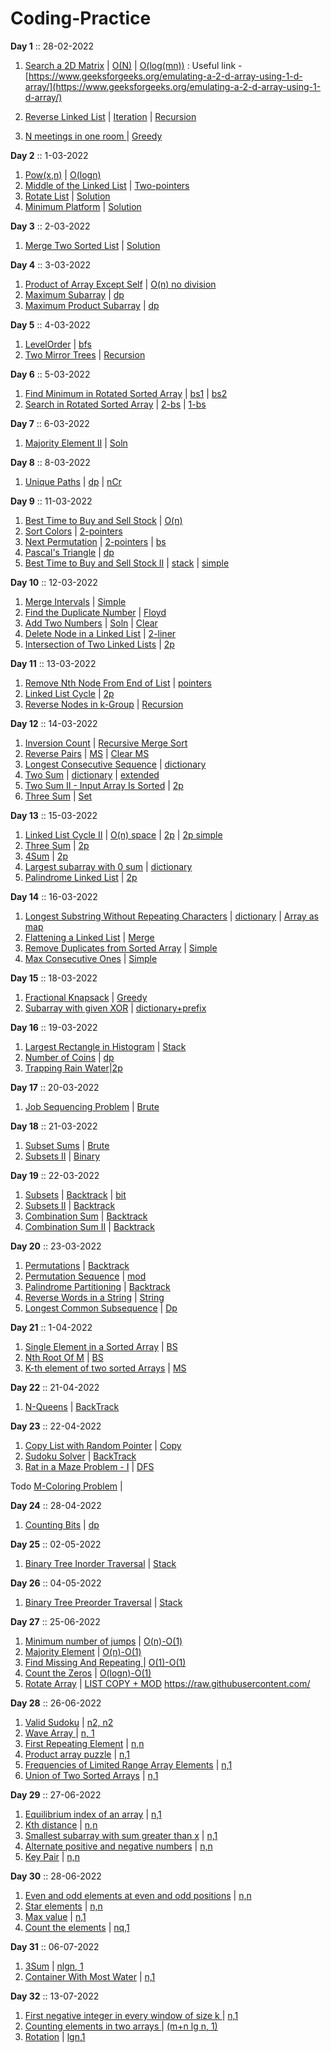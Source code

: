 # Coding-Practice

**Day 1** :: 28-02-2022
1. [Search a 2D Matrix](https://leetcode.com/problems/search-a-2d-matrix/) | [O(N)](https://raw.githubusercontent.com/xambert/Coding-Practice/main/Codes/searchMatrix_1.py3) | [O(log(mn))](https://raw.githubusercontent.com/xambert/Coding-Practice/main/Codes/searchmatrix_2.py3) : Useful link - [https://www.geeksforgeeks.org/emulating-a-2-d-array-using-1-d-array/](https://www.geeksforgeeks.org/emulating-a-2-d-array-using-1-d-array/)

2. [Reverse Linked List](https://leetcode.com/problems/reverse-linked-list/) | [Iteration](https://raw.githubusercontent.com/xambert/Coding-Practice/main/Codes/reverseList_1.py3) | [Recursion](https://raw.githubusercontent.com/xambert/Coding-Practice/main/Codes/reverseList_2.py3)
3. [N meetings in one room ](https://practice.geeksforgeeks.org/problems/n-meetings-in-one-room-1587115620/1#) | [Greedy](https://github.com/xambert/Coding-Practice/main/Codes/maximumMeetings.py3)

**Day 2** :: 1-03-2022

1. [Pow(x,n)](https://leetcode.com/problems/powx-n/) | [O(logn)](https://raw.githubusercontent.com/xambert/Coding-Practice/main/Codes/mypow.py3)
2. [Middle of the Linked List](https://leetcode.com/problems/middle-of-the-linked-list/) | [Two-pointers](https://raw.githubusercontent.com/xambert/Coding-Practice/main/Codes/middleNode.py3)
3. [Rotate List](https://leetcode.com/problems/rotate-list/) | [Solution](https://raw.githubusercontent.com/xambert/Coding-Practice/main/Codes/rotateRight.py3)
4. [Minimum Platform](https://practice.geeksforgeeks.org/problems/minimum-platforms-1587115620/1#) | [Solution](https://raw.githubusercontent.com/xambert/Coding-Practice/main/Codes/minimumPlatform.py3)

**Day 3** :: 2-03-2022

1. [Merge Two Sorted List](https://leetcode.com/problems/merge-two-sorted-lists/) | [Solution](https://raw.githubusercontent.com/xambert/Coding-Practice/main/Codes/mergeTwoList.py3)

**Day 4** :: 3-03-2022

1. [Product of Array Except Self](https://leetcode.com/problems/product-of-array-except-self/) | [O(n) no division](https://raw.githubusercontent.com/xambert/Coding-Practice/main/Codes/productExceptSelf.py3)
2. [ Maximum Subarray](https://leetcode.com/problems/maximum-subarray/) | [dp](https://raw.githubusercontent.com/xambert/Coding-Practice/main/Codes/maxSubArray.py3)
3. [Maximum Product Subarray](https://leetcode.com/problems/maximum-product-subarray/) | [dp](https://raw.githubusercontent.com/xambert/Coding-Practice/main/Codes/maxProduct.py3)

**Day 5** :: 4-03-2022

1. [LevelOrder](https://practice.geeksforgeeks.org/problems/level-order-traversal/1/#) | [bfs](https://raw.githubusercontent.com/xambert/Coding-Practice/main/Codes/levelOrder.py3)
2. [Two Mirror Trees](https://practice.geeksforgeeks.org/problems/two-mirror-trees/1/#) | [Recursion](https://raw.githubusercontent.com/xambert/Coding-Practice/main/Codes/areMirror.py3)

**Day 6** :: 5-03-2022

1. [Find Minimum in Rotated Sorted Array](https://leetcode.com/problems/find-minimum-in-rotated-sorted-array/) | [bs1](https://github.com/xambert/Coding-Practice/blob/main/Codes/findMin_1.py3) | [bs2](https://raw.githubusercontent.com/xambert/Coding-Practice/main/Codes/find_min_2.py3)
2. [Search in Rotated Sorted Array](https://leetcode.com/problems/search-in-rotated-sorted-array/) | [2-bs](https://raw.githubusercontent.com/xambert/Coding-Practice/main/Codes/searchrotated.py3) | [1-bs](https://raw.githubusercontent.com/xambert/Coding-Practice/main/Codes/searchrotatedmod_py3)

**Day 7** :: 6-03-2022

1. [Majority Element II](https://leetcode.com/problems/majority-element-ii/) | [Soln](https://raw.githubusercontent.com/xambert/Coding-Practice/main/Codes/majorityn3.py3)

**Day 8** :: 8-03-2022

1. [Unique Paths](https://leetcode.com/problems/unique-paths/) | [dp](https://raw.githubusercontent.com/xambert/Coding-Practice/main/Codes/uniquePaths.py3) | [nCr](https://raw.githubusercontent.com/xambert/Coding-Practice/main/Codes/uniquePaths1.py3)

**Day 9** :: 11-03-2022

1. [Best Time to Buy and Sell Stock](https://leetcode.com/problems/best-time-to-buy-and-sell-stock/) | [O(n)](https://raw.githubusercontent.com/xambert/Coding-Practice/main/Codes/maxProfit.py3)
2. [Sort Colors](https://leetcode.com/problems/sort-colors/) | [2-pointers](https://raw.githubusercontent.com/xambert/Coding-Practice/main/Codes/sortColors.py3)
3. [Next Permutation](https://leetcode.com/problems/next-permutation/) | [2-pointers](https://raw.githubusercontent.com/xambert/Coding-Practice/main/Codes/nextPermutation.py3) | [bs](https://github.com/xambert/Coding-Practice/blob/main/Codes/nextPermutationbs.py3)
4. [Pascal's Triangle](https://leetcode.com/problems/pascals-triangle/) | [dp](https://raw.githubusercontent.com/xambert/Coding-Practice/main/Codes/Pascal_1.py3)
5. [Best Time to Buy and Sell Stock II](https://leetcode.com/problems/best-time-to-buy-and-sell-stock-ii/) | [stack](https://raw.githubusercontent.com/xambert/Coding-Practice/main/Codes/maxProfit2.py3) | [simple](https://raw.githubusercontent.com/xambert/Coding-Practice/main/Codes/maxProfit2i.py3) 

**Day 10** :: 12-03-2022

1. [Merge Intervals](https://leetcode.com/problems/merge-intervals/) | [Simple](https://raw.githubusercontent.com/xambert/Coding-Practice/main/Codes/mergeintervals.py3)
2. [Find the Duplicate Number](https://leetcode.com/problems/find-the-duplicate-number/) | [Floyd](https://raw.githubusercontent.com/xambert/Coding-Practice/main/Codes/findDuplicate.py3)
3. [Add Two Numbers](https://leetcode.com/problems/add-two-numbers/) | [Soln](https://raw.githubusercontent.com/xambert/Coding-Practice/main/Codes/addTwoNumbers.py3) | [Clear](https://raw.githubusercontent.com/xambert/Coding-Practice/main/Codes/addTwonumbers1.py3)
4. [Delete Node in a Linked List](https://leetcode.com/problems/delete-node-in-a-linked-list/description/) | [2-liner](https://raw.githubusercontent.com/xambert/Coding-Practice/main/Codes/deleteNode.py3)
5. [Intersection of Two Linked Lists](https://leetcode.com/problems/intersection-of-two-linked-lists/description/) | [2p](https://raw.githubusercontent.com/xambert/Coding-Practice/main/Codes/getIntersectionNode.py3) 

**Day 11** :: 13-03-2022

1. [Remove Nth Node From End of List](https://raw.githubusercontent.com/xambert/Coding-Practice/main/Codes/removeNthfromend.py3) | [pointers](https://raw.githubusercontent.com/xambert/Coding-Practice/main/Codes/removeNthfromend.py3)
2. [Linked List Cycle](https://leetcode.com/problems/linked-list-cycle/description/) | [2p](https://raw.githubusercontent.com/xambert/Coding-Practice/main/Codes/hascyclell.py3)
3. [Reverse Nodes in k-Group](https://leetcode.com/problems/reverse-nodes-in-k-group/description/) | [Recursion](https://raw.githubusercontent.com/xambert/Coding-Practice/main/Codes/reverseKgroup.py3)

**Day 12** :: 14-03-2022

1. [Inversion Count](https://www.codingninjas.com/codestudio/problems/615?topList=striver-sde-sheet-problems&utm_source=striver&utm_medium=website&leftPanelTab=0) | [Recursive Merge Sort](https://raw.githubusercontent.com/xambert/Coding-Practice/main/Codes/Inversioncount1.py3)
2. [Reverse Pairs](https://leetcode.com/problems/reverse-pairs/description/) | [MS](https://raw.githubusercontent.com/xambert/Coding-Practice/main/Codes/reversePairs1.py3) | [Clear MS](https://raw.githubusercontent.com/xambert/Coding-Practice/main/Codes/reversePairs2.py3)
3. [Longest Consecutive Sequence](https://leetcode.com/problems/longest-consecutive-sequence/description/) | [dictionary](https://raw.githubusercontent.com/xambert/Coding-Practice/main/Codes/longestConsecutive.py3)
4. [Two Sum](https://leetcode.com/problems/two-sum/description/) | [dictionary](https://raw.githubusercontent.com/xambert/Coding-Practice/main/Codes/twoSum.py3) | [extended](https://raw.githubusercontent.com/xambert/Coding-Practice/main/Codes/twosum1.py3)
5. [Two Sum II - Input Array Is Sorted](https://leetcode.com/problems/two-sum-ii-input-array-is-sorted/description/) | [2p](https://raw.githubusercontent.com/xambert/Coding-Practice/main/Codes/twosumii.py3)
6. [Three Sum](https://leetcode.com/problems/3sum/description/) | [Set](https://raw.githubusercontent.com/xambert/Coding-Practice/main/Codes/threeSum.py3) 

**Day 13** :: 15-03-2022

1. [Linked List Cycle II](https://leetcode.com/problems/linked-list-cycle-ii/description/) | [O(n) space](https://raw.githubusercontent.com/xambert/Coding-Practice/main/Codes/detectCycle1.py3) | [2p](https://raw.githubusercontent.com/xambert/Coding-Practice/main/Codes/detectcycle2.py3) | [2p simple](https://raw.githubusercontent.com/xambert/Coding-Practice/main/Codes/detectCycle3.py3)
2. [Three Sum](https://leetcode.com/problems/3sum/description/) | [2p](https://raw.githubusercontent.com/xambert/Coding-Practice/main/Codes/threesum2.py3)
3. [4Sum](https://leetcode.com/problems/4sum/description/) | [2p](https://raw.githubusercontent.com/xambert/Coding-Practice/main/Codes/fourSum.py3)
4. [Largest subarray with 0 sum](https://practice.geeksforgeeks.org/problems/largest-subarray-with-0-sum/1#) | [dictionary](https://raw.githubusercontent.com/xambert/Coding-Practice/main/Codes/maxLen.py3)
5. [Palindrome Linked List](https://leetcode.com/problems/palindrome-linked-list/description/) | [2p](https://raw.githubusercontent.com/xambert/Coding-Practice/main/Codes/isPalindrome.py3)

**Day 14** :: 16-03-2022

1. [Longest Substring Without Repeating Characters](https://leetcode.com/problems/longest-substring-without-repeating-characters/) | [dictionary](https://github.com/xambert/Coding-Practice/blob/main/Codes/lengthOfLongestSubstring.py3) | [Array as map](https://raw.githubusercontent.com/xambert/Coding-Practice/main/Codes/lengthOfLongestSubstring1.py3)
2. [Flattening a Linked List](https://practice.geeksforgeeks.org/problems/flattening-a-linked-list/1#) | [Merge](https://raw.githubusercontent.com/xambert/Coding-Practice/main/Codes/flatten.py3)
3. [Remove Duplicates from Sorted Array](https://leetcode.com/problems/remove-duplicates-from-sorted-array/) | [Simple](https://raw.githubusercontent.com/xambert/Coding-Practice/main/Codes/removeDuplicates.py3)
4. [Max Consecutive Ones](https://leetcode.com/problems/max-consecutive-ones/) | [Simple](https://raw.githubusercontent.com/xambert/Coding-Practice/main/Codes/findMaxConsecutiveOnes.py3)

**Day 15** :: 18-03-2022

1. [Fractional Knapsack](https://practice.geeksforgeeks.org/problems/fractional-knapsack-1587115620/1#) | [Greedy](https://raw.githubusercontent.com/xambert/Coding-Practice/main/Codes/fractionalknapsack.py3)
2. [Subarray with given XOR](https://www.interviewbit.com/problems/subarray-with-given-xor/) | [dictionary+prefix](https://raw.githubusercontent.com/xambert/Coding-Practice/main/Codes/subarrayxork.py3)

**Day 16** :: 19-03-2022

1. [Largest Rectangle in Histogram](https://leetcode.com/problems/largest-rectangle-in-histogram/) | [Stack](https://raw.githubusercontent.com/xambert/Coding-Practice/main/Codes/largestRectangleArea.py3)
2. [Number of Coins](https://practice.geeksforgeeks.org/problems/number-of-coins1824/1/) | [dp](https://raw.githubusercontent.com/xambert/Coding-Practice/main/Codes/minCoins.py3)
3. [Trapping Rain Water](https://leetcode.com/problems/trapping-rain-water/description/)|[2p](https://raw.githubusercontent.com/xambert/Coding-Practice/main/Codes/trap.py3)

**Day 17** :: 20-03-2022

1. [Job Sequencing Problem](https://practice.geeksforgeeks.org/problems/job-sequencing-problem-1587115620/1#) | [Brute](https://raw.githubusercontent.com/xambert/Coding-Practice/main/Codes/JobScheduling.py3)

**Day 18** :: 21-03-2022

1. [Subset Sums](https://practice.geeksforgeeks.org/problems/subset-sums2234/1#) | [Brute](https://raw.githubusercontent.com/xambert/Coding-Practice/main/Codes/subsetSums.py3)
2. [Subsets II](https://leetcode.com/problems/subsets-ii/) | [Binary](https://raw.githubusercontent.com/xambert/Coding-Practice/main/Codes/subsetsWithDup.py3)

**Day 19** :: 22-03-2022

1. [Subsets](https://leetcode.com/problems/subsets/) | [Backtrack](https://raw.githubusercontent.com/xambert/Coding-Practice/main/Codes/subsets1.py3) | [bit](https://raw.githubusercontent.com/xambert/Coding-Practice/main/Codes/subsets2.py3)
2. [Subsets II](https://leetcode.com/problems/subsets-ii/) | [Backtrack](https://raw.githubusercontent.com/xambert/Coding-Practice/main/Codes/subsetsWithDup1.py3)
3. [Combination Sum](https://leetcode.com/problems/combination-sum/) | [Backtrack](https://raw.githubusercontent.com/xambert/Coding-Practice/main/Codes/combinationSum.py3)
4. [Combination Sum II](https://leetcode.com/problems/combination-sum-ii/) | [Backtrack](https://raw.githubusercontent.com/xambert/Coding-Practice/main/Codes/combinationSum2.py3)

**Day 20** :: 23-03-2022

1. [Permutations](https://leetcode.com/problems/permutations/) | [Backtrack](https://raw.githubusercontent.com/xambert/Coding-Practice/main/Codes/permute.py3)
2. [Permutation Sequence](https://leetcode.com/problems/permutation-sequence/) | [mod](https://raw.githubusercontent.com/xambert/Coding-Practice/main/Codes/getPermutation.py3) 
3. [Palindrome Partitioning](https://leetcode.com/problems/palindrome-partitioning/) | [Backtrack](https://raw.githubusercontent.com/xambert/Coding-Practice/main/Codes/partition.py3)
4. [Reverse Words in a String](https://leetcode.com/problems/reverse-words-in-a-string/) | [String](https://raw.githubusercontent.com/xambert/Coding-Practice/main/Codes/reverseWords.py3)
5. [Longest Common Subsequence](https://leetcode.com/problems/longest-common-subsequence/) | [Dp](https://raw.githubusercontent.com/xambert/Coding-Practice/main/Codes/longestCommonSubsequence.py3)

**Day 21** :: 1-04-2022

1. [Single Element in a Sorted Array](https://leetcode.com/problems/single-element-in-a-sorted-array/) | [BS](https://raw.githubusercontent.com/xambert/Coding-Practice/main/Codes/singleNonDuplicate.py3)
2. [Nth Root Of M](https://www.codingninjas.com/codestudio/problems/1062679?topList=striver-sde-sheet-problems&utm_source=striver&utm_medium=website) | [BS](https://raw.githubusercontent.com/xambert/Coding-Practice/main/Codes/findNthRootOfM.py3)
3. [K-th element of two sorted Arrays](https://practice.geeksforgeeks.org/problems/k-th-element-of-two-sorted-array1317/1) | [MS](https://raw.githubusercontent.com/xambert/Coding-Practice/main/Codes/kthElement.py3)

**Day 22** :: 21-04-2022

1. [N-Queens](https://leetcode.com/problems/n-queens/) | [BackTrack](https://raw.githubusercontent.com/xambert/Coding-Practice/main/Codes/solveNQueens.py3)

**Day 23** :: 22-04-2022

1. [Copy List with Random Pointer](https://leetcode.com/problems/copy-list-with-random-pointer/) | [Copy](https://raw.githubusercontent.com/xambert/Coding-Practice/main/Codes/copyRandomList.py3)
2. [Sudoku Solver](https://leetcode.com/problems/sudoku-solver/) | [BackTrack](https://raw.githubusercontent.com/xambert/Coding-Practice/main/Codes/solveSudoku.py3)
3. [Rat in a Maze Problem - I](https://practice.geeksforgeeks.org/problems/rat-in-a-maze-problem/1#) | [DFS](https://raw.githubusercontent.com/xambert/Coding-Practice/main/Codes/findPath.py3)

Todo [M-Coloring Problem](https://practice.geeksforgeeks.org/problems/m-coloring-problem-1587115620/1) | []()

**Day 24** :: 28-04-2022

1. [Counting Bits](https://leetcode.com/problems/counting-bits/) | [dp](https://raw.githubusercontent.com/xambert/Coding-Practice/main/Codes/countBits.py3)

**Day 25** :: 02-05-2022

1. [ Binary Tree Inorder Traversal](https://leetcode.com/problems/binary-tree-inorder-traversal/) | [Stack](https://raw.githubusercontent.com/xambert/Coding-Practice/main/Codes/inorderTraversal.py3)

**Day 26** :: 04-05-2022

1. [Binary Tree Preorder Traversal](https://leetcode.com/problems/binary-tree-preorder-traversal/) | [Stack](https://raw.githubusercontent.com/xambert/Coding-Practice/main/Codes/preorderTraversal.py3)

**Day 27** :: 25-06-2022

1. [Minimum number of jumps](https://practice.geeksforgeeks.org/problems/minimum-number-of-jumps-1587115620/1/?page=1&status[]=unsolved&company[]=Amazon&category[]=Arrays&sortBy=submissions#) | [O(n)-O(1)](https://raw.githubusercontent.com/xambert/Coding-Practice/main/Codes/minJumps.py3)
2. [Majority Element](https://practice.geeksforgeeks.org/problems/majority-element-1587115620/1/?page=1&status[]=unsolved&company[]=Amazon&category[]=Arrays&sortBy=submissions) | [O(n)-O(1)](https://raw.githubusercontent.com/xambert/Coding-Practice/main/Codes/majorityElement_1.py3)
3. [Find Missing And Repeating ](https://practice.geeksforgeeks.org/problems/find-missing-and-repeating2512/1/?page=1&status[]=unsolved&company[]=Amazon&category[]=Arrays&sortBy=submissions) | [O(1)-O(1)](https://raw.githubusercontent.com/xambert/Coding-Practice/main/Codes/findTwoElement.py3)
4. [Count the Zeros](https://practice.geeksforgeeks.org/problems/count-the-zeros2550/1/?page=1&difficulty[]=0&status[]=unsolved&company[]=Amazon&category[]=Arrays&sortBy=submissions#) | [O(logn)-O(1)](https://raw.githubusercontent.com/xambert/Coding-Practice/main/Codes/countZeroes.py3)
5. [Rotate Array](https://practice.geeksforgeeks.org/problems/rotate-array-by-n-elements-1587115621/1/?page=1&difficulty[]=0&status[]=unsolved&company[]=Amazon&category[]=Arrays&sortBy=submissions#) | [LIST COPY + MOD](https://raw.githubusercontent.com/xambert/Coding-Practice/main/Codes/rotateArr.py3)
https://raw.githubusercontent.com/

**Day 28** :: 26-06-2022

1. [Valid Sudoku](https://leetcode.com/problems/valid-sudoku/) | [n2, n2](https://raw.githubusercontent.com/xambert/Coding-Practice/main/Codes/isValidSudoku_brute.py3)
2. [Wave Array ](https://practice.geeksforgeeks.org/problems/wave-array-1587115621/1/?page=1&difficulty[]=0&status[]=unsolved&company[]=Amazon&category[]=Arrays&sortBy=submissions) | [n, 1](https://raw.githubusercontent.com/xambert/Coding-Practice/main/Codes/convertToWave.py3)
3. [First Repeating Element](https://practice.geeksforgeeks.org/problems/first-repeating-element4018/1/?page=1&difficulty[]=0&status[]=unsolved&company[]=Amazon&category[]=Arrays&sortBy=submissions#) | [n,n](https://raw.githubusercontent.com/xambert/Coding-Practice/main/Codes/firstRepeated.py3)
4. [Product array puzzle](https://practice.geeksforgeeks.org/problems/product-array-puzzle4525/1/?page=1&difficulty[]=0&status[]=unsolved&company[]=Amazon&category[]=Arrays&sortBy=submissions#) | [n,1](https://raw.githubusercontent.com/xambert/Coding-Practice/main/Codes/productExceptSelf_1.py3)
5. [Frequencies of Limited Range Array Elements](https://practice.geeksforgeeks.org/problems/frequency-of-array-elements-1587115620/1/?page=1&difficulty[]=0&status[]=unsolved&company[]=Amazon&category[]=Arrays&sortBy=submissions#) | [n,1](https://raw.githubusercontent.com/xambert/Coding-Practice/main/Codes/frequencyCount.py3)
6. [Union of Two Sorted Arrays](https://practice.geeksforgeeks.org/problems/union-of-two-sorted-arrays-1587115621/1/?page=1&difficulty[]=0&status[]=unsolved&company[]=Amazon&category[]=Arrays&sortBy=submissions#) | [n,1](https://raw.githubusercontent.com/xambert/Coding-Practice/main/Codes/mergeArrays.py3)

**Day 29** :: 27-06-2022

1. [Equilibrium index of an array](https://practice.geeksforgeeks.org/problems/equilibrium-index-of-an-array/1/?page=2&difficulty[]=0&status[]=unsolved&company[]=Amazon&category[]=Arrays&sortBy=submissions#) | [n,1](https://raw.githubusercontent.com/xambert/Coding-Practice/main/Codes/findEquilibrium.py3)
2. [Kth distance](https://practice.geeksforgeeks.org/problems/kth-distance3757/1/?page=3&difficulty[]=0&status[]=unsolved&company[]=Amazon&category[]=Arrays&sortBy=submissions#) | [n,n](https://raw.githubusercontent.com/xambert/Coding-Practice/main/Codes/checkDuplicatesWithinK.py3)
3. [Smallest subarray with sum greater than x](https://practice.geeksforgeeks.org/problems/smallest-subarray-with-sum-greater-than-x5651/1/?page=1&difficulty[]=0&status[]=unsolved&company[]=Amazon&category[]=Arrays&sortBy=submissions#) | [n,1](https://raw.githubusercontent.com/xambert/Coding-Practice/main/Codes/smallestSubWithSum.py3)
4. [Alternate positive and negative numbers](https://practice.geeksforgeeks.org/problems/array-of-alternate-ve-and-ve-nos1401/1/?page=1&difficulty[]=0&status[]=unsolved&company[]=Amazon&category[]=Arrays&sortBy=submissions) | [n,n](https://raw.githubusercontent.com/xambert/Coding-Practice/main/Codes/rearrange.py3)
5. [Key Pair](https://practice.geeksforgeeks.org/problems/key-pair5616/1/?page=1&difficulty[]=0&status[]=unsolved&company[]=Amazon&category[]=Arrays&sortBy=submissions) | [n,n](https://raw.githubusercontent.com/xambert/Coding-Practice/main/Codes/hasArrayTwoCandidates.py3)

**Day 30** :: 28-06-2022

1. [Even and odd elements at even and odd positions](https://practice.geeksforgeeks.org/problems/even-and-odd-elements-at-even-and-odd-positions1342/1/?page=3&difficulty[]=0&status[]=unsolved&company[]=Amazon&category[]=Arrays&sortBy=submissions#) | [n,n](https://raw.githubusercontent.com/xambert/Coding-Practice/main/Codes/arrangeOddAndEven.py3)
2. [Star elements](https://practice.geeksforgeeks.org/problems/start-elements3447/1/?page=3&difficulty[]=0&status[]=unsolved&company[]=Amazon&category[]=Arrays&sortBy=submissions#) | [n,n](https://raw.githubusercontent.com/xambert/Coding-Practice/main/Codes/getStarAndSuperStar.py3)
3. [Max value](https://practice.geeksforgeeks.org/problems/max-value1205/1/?page=2&difficulty[]=0&status[]=unsolved&company[]=Amazon&category[]=Arrays&sortBy=submissions#) | [n,1](https://raw.githubusercontent.com/xambert/Coding-Practice/main/Codes/maxVal.py3)
4. [Count the elements](https://practice.geeksforgeeks.org/problems/count-the-elements1529/1/?page=3&difficulty[]=0&status[]=unsolved&company[]=Amazon&category[]=Arrays&sortBy=submissions) | [nq,1](https://raw.githubusercontent.com/xambert/Coding-Practice/main/Codes/find.py3)

**Day 31** :: 06-07-2022

1. [3Sum](https://leetcode.com/problems/3sum/) | [nlgn, 1](https://raw.githubusercontent.com/xambert/Coding-Practice/main/Codes/threeSumv2.py3)
2. [Container With Most Water](https://leetcode.com/problems/container-with-most-water/) | [n,1](https://raw.githubusercontent.com/xambert/Coding-Practice/main/Codes/maxAreav1.py3)

**Day 32** :: 13-07-2022

1. [First negative integer in every window of size k ](https://practice.geeksforgeeks.org/problems/first-negative-integer-in-every-window-of-size-k3345/1/?page=1&difficulty[]=0&status[]=unsolved&company[]=Amazon&category[]=Arrays&sortBy=submissions#) | [n,1](https://raw.githubusercontent.com/xambert/Coding-Practice/main/Codes/printFirstNegativeInteger.py3)
2. [Counting elements in two arrays ](https://practice.geeksforgeeks.org/problems/counting-elements-in-two-arrays/1/?page=1&difficulty[]=0&status[]=unsolved&company[]=Amazon&category[]=Arrays&sortBy=submissions) | [(m+n lg n, 1)](https://raw.githubusercontent.com/xambert/Coding-Practice/main/Codes/countEleLessThanOrEqual_cpp.cpp)
3. [Rotation](https://practice.geeksforgeeks.org/problems/rotation4723/1/?page=1&difficulty[]=0&status[]=unsolved&company[]=Amazon&category[]=Arrays&sortBy=submissions#) | [lgn,1](https://raw.githubusercontent.com/xambert/Coding-Practice/main/Codes/findKRotatio.cpp)
